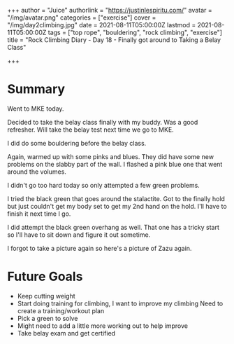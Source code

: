 +++
author = "Juice"
authorlink = "https://justinlespiritu.com/"
avatar = "/img/avatar.png"
categories = ["exercise"]
cover = "/img/day2climbing.jpg"
date = 2021-08-11T05:00:00Z
lastmod = 2021-08-11T05:00:00Z
tags = ["top rope", "bouldering", "rock climbing", "exercise"]
title = "Rock Climbing Diary - Day 18 - Finally got around to Taking a Belay Class"

+++
# Summary

Went to MKE today.

Decided to take the belay class finally with my buddy.  Was a good refresher.  Will take the belay test next time we go to MKE.

I did do some bouldering before the belay class.  

Again, warmed up with some pinks and blues.  They did have some new problems on the slabby part of the wall.  I flashed a pink blue one that went around the volumes.

I didn't go too hard today so only attempted a few green problems.  

I tried the black green that goes around the stalactite.  Got to the finally hold but just couldn't get my body set to get my 2nd hand on the hold.  I'll have to finish it next time I go.

I did attempt the black green overhang as well.  That one has a tricky start so I'll have to sit down and figure it out sometime.  

I forgot to take a picture again so here's a picture of Zazu again.

# Future Goals

* Keep cutting weight
* Start doing training for climbing, I want to improve my climbing  Need to create a training/workout plan
* Pick a green to solve
* Might need to add a little more working out to help improve
* Take belay exam and get certified
